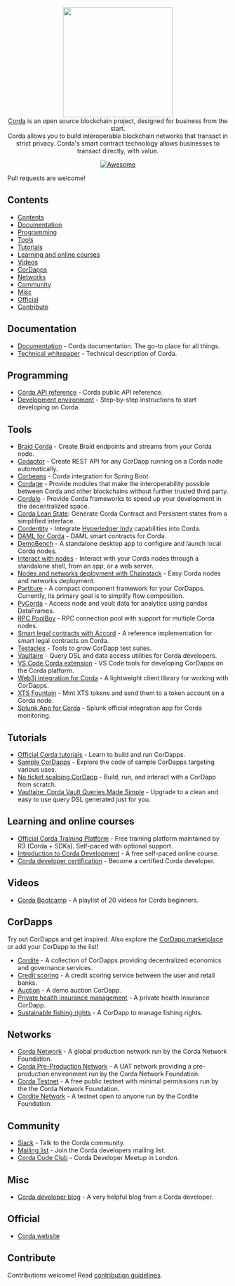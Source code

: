 
<div align="center">
  <a href="https://www.corda.net/"><img width="250px" src="./project_logo.png">
  </a><br />
  <a href="https://www.corda.net/">Corda</a> is an open source blockchain project, designed for business from the start.
  <br />Corda allows you to build interoperable blockchain networks that transact in strict privacy. Corda's smart contract technology allows businesses to transact directly, with value.
  <br />

  [![Awesome](https://awesome.re/badge.svg)](https://awesome.re)
</div>


Pull requests are welcome!

## Contents

- [Contents](#contents)
- [Documentation](#documentation)
- [Programming](#programming)
- [Tools](#tools)
- [Tutorials](#tutorials)
- [Learning and online courses](#learning-and-online-courses)
- [Videos](#videos)
- [CorDapps](#cordapps)
- [Networks](#networks)
- [Community](#community)
- [Misc](#misc)
- [Official](#official)
- [Contribute](#contribute)


## Documentation

- [Documentation](https://docs.corda.net/) - Corda documentation. The go-to place for all things.
- [Technical whitepaper](https://www.r3.com/reports/corda-technical-whitepaper/) - Technical description of Corda.


## Programming

- [Corda API reference](https://api.corda.net/) - Corda public API reference.
- [Development environment](https://docs.corda.net/getting-set-up.html#set-up-instructions) - Step-by-step instructions to start developing on Corda.

## Tools

- [Braid Corda](https://gitlab.com/bluebank/braid/tree/master/braid-corda) - Create Braid endpoints and streams from your Corda node.
- [Codaptor](https://github.com/180Protocol/codaptor) - Create REST API for any CorDapp running on a Corda node automatically.
- [Corbeans](https://manosbatsis.github.io/corbeans) - Corda integration for Spring Boot.
- [Cordage](https://github.com/LayerXcom/cordage) - Provide modules that make the interoperability possible between Corda and other blockchains without further trusted third party.
- [Cordalo](https://github.com/cordalo-ch) - Provide Corda frameworks to speed up your development in the decentralized space.
- [Corda Lean State](https://manosbatsis.github.io/corda-lean-state): Generate Corda Contract and Persistent states from a simplified interface. 
- [Cordentity](https://github.com/hyperledger-labs/cordentity) - Integrate [Hyperledger Indy](https://www.hyperledger.org/projects/hyperledger-indy) capabilities into Corda.
- [DAML for Corda](https://github.com/chainstack/awesome-corda) - DAML smart contracts for Corda.
- [DemoBench](https://www.corda.net/demobench/) - A standalone desktop app to configure and launch local Corda nodes.
- [Interact with nodes](https://docs.chainstack.com/operations/corda/tools) - Interact with your Corda nodes through a standalone shell, from an app, or a web server.
- [Nodes and networks deployment with Chainstack](https://chainstack.com/corda/) - Easy Corda nodes and networks deployment.
- [Partiture](https://manosbatsis.github.io/partiture/) - A compact component framework for your CorDapps. Currently, its primary goal is to simplify flow composition.
- [PyCorda](https://github.com/chainhaus/pycorda) - Access node and vault data for analytics using pandas DataFrames.
- [RPC PoolBoy](https://manosbatsis.github.io/corda-rpc-poolboy/) - RPC connection pool with support for multiple Corda nodes.
- [Smart legal contracts with Accord](https://www.accordproject.org/news/smart-legal-contracts-on-corda/) - A reference implementation for smart legal contracts on Corda.
- [Testacles](https://github.com/manosbatsis/corda-testacles) - Tools to grow CorDapp test suites.
- [Vaultaire](https://manosbatsis.github.io/vaultaire/) - Query DSL and data access utilities for Corda developers.
- [VS Code Corda extension](https://github.com/corda/vscode-corda) - VS Code tools for developing CorDapps on the Corda platform.
- [Web3j integration for Corda](http://corda.web3j.io/) - A lightweight client library for working with CorDapps.
- [XTS Fountain](https://cordite.foundation/) - Mint XTS tokens and send them to a token account on a Corda node.
- [Splunk App for Corda](https://github.com/splunkdlt/splunk-app-for-corda) - Splunk official integration app for Corda monitoring. 

## Tutorials

- [Official Corda tutorials](https://docs.corda.net/tutorials-index.html) - Learn to build and run CorDapps.
- [Sample CorDapps](https://github.com/corda/samples/) - Explore the code of sample CorDapps targeting various uses.
- [No ticket scalping CorDapp](https://docs.chainstack.com/tutorials/no-ticket-scalping-cordapp-on-corda) - Build, run, and interact with a CorDapp from scratch.
- [Vaultaire: Corda Vault Queries Made Simple](https://medium.com/@manosbatsis/vaultaire-corda-vault-queries-made-simple-d13db4147298) - Upgrade to a clean and easy to use query DSL generated just for you.


## Learning and online courses

- [Official Corda Training Platform](https://training.corda.net/) - Free training platform maintained by R3 (Corda + SDKs). Self-paced with optional support.
- [Introduction to Corda Development](https://www.udemy.com/course/corda-development/) - A free self-paced online course.
- [Corda developer certification](https://www.r3.com/training-and-certification/) - Become a certified Corda developer.


## Videos

- [Corda Bootcamp](https://www.youtube.com/playlist?list=PLi1PppB3-YrVq5Qy_RM9Qidq0eh-nL11N) - A playlist of 20 videos for Corda beginners.


## CorDapps

Try out CorDapps and get inspired. Also explore the [CorDapp marketplace](https://marketplace.r3.com/) or add your CorDapp to the list!

- [Cordite](https://gitlab.com/cordite/cordite) - A collection of CorDapps providing decentralized economics and governance services.
- [Credit scoring](https://github.com/rafaelazeredo/creditbank) - A credit scoring service between the user and retail banks.
- [Auction](https://github.com/ashutoshmeher-r3/auction-cordapp) - A demo auction CorDapp.
- [Private health insurance management](https://github.com/corda-codeclub/marge) - A private health insurance CorDapp.
- [Sustainable fishing rights](https://github.com/joeldudleyr3/olive-oyl) - A CorDapp to manage fishing rights.

## Networks

- [Corda Network](https://corda.network/) - A global production network run by the Corda Network Foundation.
- [Corda Pre-Production Network](https://corda.network/participation/preprod.html) - A UAT network providing a pre-production environment run by the Corda Network Foundation.
- [Corda Testnet](https://docs.corda.net/corda-testnet-intro.html) - A free public testnet with minimal permissions run by the the Corda Network Foundation.
- [Cordite Network](https://cordite.foundation/) - A testnet open to anyone run by the Cordite Foundation.


## Community

- [Slack](http://slack.corda.net/) - Talk to the Corda community.
- [Mailing list](https://groups.io/g/corda-dev) - Join the Corda developers mailing list.
- [Corda Code Club](https://www.meetup.com/Corda-Code-Club/) - Corda Developer Meetup in London.


## Misc

- [Corda developer blog](https://lankydan.dev) - A very helpful blog from a Corda developer.


## Official

- [Corda website](https://www.corda.net/)


## Contribute

Contributions welcome! Read [contribution guidelines](CONTRIBUTING.md).
